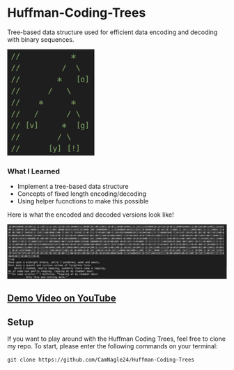 # Huffman-Coding-Trees
Tree-based data structure used for efficient data encoding and decoding with binary sequences.

<img src="assets/HuffmanCodeTree.png" width="200">

### What I Learned
- Implement a tree-based data structure
- Concepts of fixed length encoding/decoding
- Using helper fucnctions to make this possible

Here is what the encoded and decoded versions look like!

<img src="assets/HuffmanEncode.png" width="800">

## <a href="https://www.youtube.com/watch?v=UNz9k9E9IWM"> Demo Video on YouTube </a>

## Setup

If you want to play around with the Huffman Coding Trees, feel free to clone my repo. To start, please enter the following commands on your terminal:

```
git clone https://github.com/CamNagle24/Huffman-Coding-Trees
```
